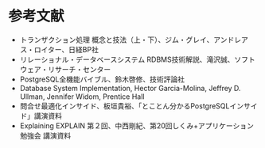 # 参考文献

* トランザクション処理 概念と技法（上・下）、ジム・グレイ、アンドレアス・ロイター、日経BP社
* リレーショナル・データベースシステム RDBMS技術解説、滝沢誠、ソフトウェア・リサーチ・センター
* PostgreSQL全機能バイブル、鈴木啓修、技術評論社
* Database System Implementation, Hector Garcia-Molina, Jeffrey D. Ullman, Jennifer Widom, Prentice Hall
* 問合せ最適化インサイド、板垣貴裕、「とことん分かるPostgreSQLインサイド」講演資料
* Explaining EXPLAIN 第２回、中西剛紀、第20回しくみ+アプリケーション勉強会 講演資料
